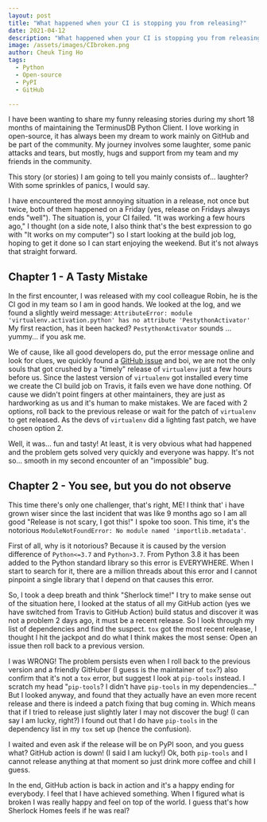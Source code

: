 ```yaml
---
layout: post
title: "What happened when your CI is stopping you from releasing?"
date: 2021-04-12
description: "What happened when your CI is stopping you from releasing? An adventure novel about releasing your open-source project."
image: /assets/images/CIbroken.png
author: Cheuk Ting Ho
tags:
  - Python
  - Open-source
  - PyPI
  - GitHub

---
```


I have been wanting to share my funny releasing stories during my short 18 months of maintaining the TerminusDB Python Client. I love working in open-source, it has always been my dream to work mainly on GitHub and be part of the community. My journey involves some laughter, some panic attacks and tears, but mostly, hugs and support from my team and my friends in the community.

This story (or stories) I am going to tell you mainly consists of... laughter? With some sprinkles of panics, I would say.

I have encountered the most annoying situation in a release, not once but twice, both of them happened on a Friday (yes, release on Fridays always ends "well"). The situation is, your CI failed. "It was working a few hours ago," I thought (on a side note, I also think that's the best expression to go with "It works on my computer") so I start looking at the build job log, hoping to get it done so I can start enjoying the weekend. But it's not always that straight forward.

## Chapter 1 - A Tasty Mistake

In the first encounter, I was released with my cool colleague Robin, he is the CI god in my team so I am in good hands. We looked at the log, and we found a slightly weird message: `AttributeError: module 'virtualenv.activation.python' has no attribute 'PestythonActivator'` My first reaction, has it been hacked? `PestythonActivator` sounds ... yummy... if you ask me.

We of cause, like all good developers do, put the error message online and look for clues, we quickly found a [GitHub issue](https://github.com/pypa/virtualenv/issues/1857) and boi, we are not the only souls that got crushed by a "timely" release of `virtualenv` just a few hours before us. Since the lastest version of `virtualenv` got installed every time we create the CI build job on Travis, it fails even we have done nothing. Of cause we didn't point fingers at other maintainers, they are just as hardworking as us and it's human to make mistakes. We are faced with 2 options, roll back to the previous release or wait for the patch of `virtualenv` to get released. As the devs of `virtualenv` did a lighting fast patch, we have chosen option 2.

Well, it was... fun and tasty! At least, it is very obvious what had happened and the problem gets solved very quickly and everyone was happy. It's not so... smooth in my second encounter of an "impossible" bug.

## Chapter 2 - You see, but you do not observe

This time there's only one challenger, that's right, ME! I think that' i have grown wiser since the last incident that was like 9 months ago so I am all good "Release is not scary, I got this!" I spoke too soon. This time, it's the notorious `ModuleNotFoundError: No module named 'importlib.metadata'`.

First of all, why is it notorious? Because it is caused by the version difference of `Python<=3.7` and `Python>3.7`. From Python 3.8 it has been added to the Python standard library so this error is EVERYWHERE. When I start to search for it, there are a million threads about this error and I cannot pinpoint a single library that I depend on that causes this error.

So, I took a deep breath and think "Sherlock time!" I try to make sense out of the situation here, I looked at the status of all my GitHub action (yes we have switched from Travis to GitHub Action) build status and discover it was not a problem 2 days ago, it must be a recent release. So I  look through my list of dependencies and find the suspect. `tox` got the most recent release, I thought I hit the jackpot and do what I think makes the most sense: Open an issue then roll back to a previous version.

I was WRONG! The problem persists even when I roll back to the previous version and a friendly GitHuber (I guess is the maintainer of `tox`?) also confirm that it's not a `tox` error, but suggest I look at `pip-tools` instead. I scratch my head "`pip-tools`? I didn't have `pip-tools` in my dependencies..." But I looked anyway, and found that they actually have an even more recent release and there is indeed a patch fixing that bug coming in. Which means that if I tried to release just slightly later I may not discover the bug! (I can say I am lucky, right?) I found out that I do have `pip-tools` in the dependency list in my `tox` set up (hence the confusion).

I waited and even ask if the release will be on PyPI soon, and you guess what? GitHub action is down! (I said I am lucky!) Ok, both `pip-tools` and I cannot release anything at that moment so just drink more coffee and chill I guess. 

In the end, GitHub action is back in action and it's a happy ending for everybody. I feel that I have achieved something. When I figured what is broken I was really happy and feel on top of the world. I guess that's how Sherlock Homes feels if he was real?
